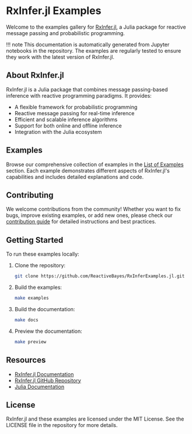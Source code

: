 # RxInfer.jl Examples

Welcome to the examples gallery for [RxInfer.jl](https://github.com/ReactiveBayes/RxInfer.jl), a Julia package for reactive message passing and probabilistic programming.

!!! note
    This documentation is automatically generated from Jupyter notebooks in the repository.
    The examples are regularly tested to ensure they work with the latest version of RxInfer.jl.

## About RxInfer.jl

RxInfer.jl is a Julia package that combines message passing-based inference with reactive programming paradigms. It provides:

- A flexible framework for probabilistic programming
- Reactive message passing for real-time inference
- Efficient and scalable inference algorithms
- Support for both online and offline inference
- Integration with the Julia ecosystem

## Examples

Browse our comprehensive collection of examples in the [List of Examples](autogenerated/list_of_examples.md) section.
Each example demonstrates different aspects of RxInfer.jl's capabilities and includes detailed explanations and code.

## Contributing

We welcome contributions from the community! Whether you want to fix bugs, improve existing examples, or add new ones,
please check our [contribution guide](how_to_contribute.md) for detailed instructions and best practices.

## Getting Started

To run these examples locally:

1. Clone the repository:
   ```bash
   git clone https://github.com/ReactiveBayes/RxInferExamples.jl.git
   ```

2. Build the examples:
   ```bash
   make examples
   ```

3. Build the documentation:
   ```bash
   make docs
   ```

4. Preview the documentation:
   ```bash
   make preview
   ```

## Resources

- [RxInfer.jl Documentation](https://reactivebayes.github.io/RxInfer.jl/stable/)
- [RxInfer.jl GitHub Repository](https://github.com/ReactiveBayes/RxInfer.jl)
- [Julia Documentation](https://docs.julialang.org)

## License

RxInfer.jl and these examples are licensed under the MIT License. See the LICENSE file in the repository for more details.
